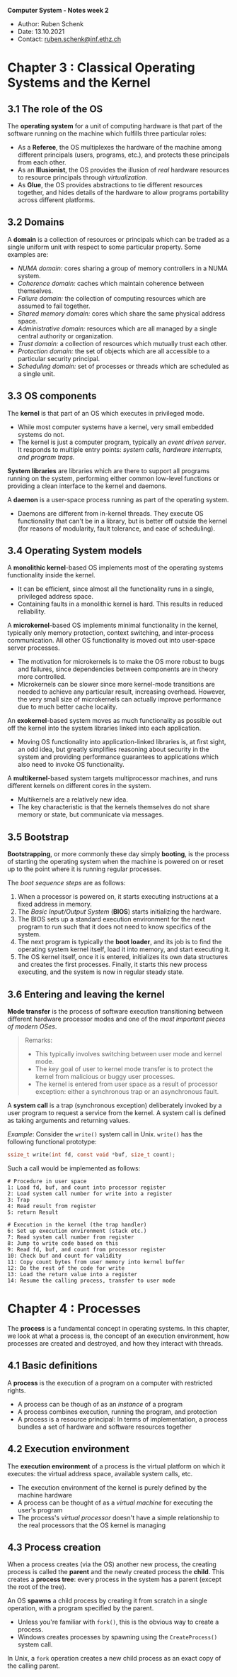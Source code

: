 **Computer System - Notes week 2**

- Author: Ruben Schenk
- Date: 13.10.2021
- Contact: ruben.schenk@inf.ethz.ch

# Chapter 3 : Classical Operating Systems and the Kernel

## 3.1 The role of the OS

The **operating system** for a unit of computing hardware is that part of the software running on the machine which fulfills three particular roles:

- As a **Referee**, the OS multiplexes the hardware of the machine among different principals (users, programs, etc.), and protects these principals from each other.
- As an **Illusionist**, the OS provides the illusion of *real* hardware resources to resource principals through *virtualization*.
- As **Glue**, the OS provides abstractions to tie different resources together, and hides details of the hardware to allow programs portability across different platforms.

## 3.2 Domains

A **domain** is a collection of resources or principals which can be traded as a single uniform unit with respect to some particular property. Some examples are:

- *NUMA domain:* cores sharing a group of memory controllers in a NUMA system.
- *Coherence domain:* caches which maintain coherence between themselves.
- *Failure domain:* the collection of computing resources which are assumed to fail together.
- *Shared memory domain:* cores which share the same physical address space.
- *Administrative domain:* resources which are all managed by a single central authority or organization.
- *Trust domain:* a collection of resources which mutually trust each other.
- *Protection domain:* the set of objects which are all accessible to a particular security principal.
- *Scheduling domain:* set of processes or threads which are scheduled as a single unit.

## 3.3 OS components

The **kernel** is that part of an OS which executes in privileged mode.

- While most computer systems have a kernel, very small embedded systems do not.
- The kernel is just a computer program, typically an *event driven server*. It responds to multiple entry points: *system calls, hardware interrupts, and program traps.*

**System libraries** are libraries which are there to support all programs running on the system, performing either common low-level functions or providing a clean interface to the kernel and daemons.

A **daemon** is a user-space process running as part of the operating system.

- Daemons are different from in-kernel threads. They execute OS functionality that can't be in a library, but is better off outside the kernel (for reasons of modularity, fault tolerance, and ease of scheduling).

## 3.4 Operating System models

A **monolithic kernel**-based OS implements most of the operating systems functionality inside the kernel.

- It can be efficient, since almost all the functionality runs in a single, privileged address space.
- Containing faults in a monolithic kernel is hard. This results in reduced reliability.

A **microkernel**-based OS implements minimal functionality in the kernel, typically only memory protection, context switching, and inter-process communication. All other OS functionality is moved out into user-space server processes.

- The motivation for microkernels is to make the OS more robust to bugs and failures, since dependencies between components are in theory more controlled.
- Microkernels can be slower since more kernel-mode transitions are needed to achieve any particular result, increasing overhead. However, the very small size of microkernels can actually improve performance due to much better cache locality.

An **exokernel**-based system moves as much functionality as possible out off the kernel into the system libraries linked into each application.

- Moving OS functionality into application-linked libraries is, at first sight, an odd idea, but greatly simplifies reasoning about security in the system and providing performance guarantees to applications which also need to invoke OS functionality.

A **multikernel**-based system targets multiprocessor machines, and runs different kernels on different cores in the system.

- Multikernels are a relatively new idea.
- The key characteristic is that the kernels themselves do not share memory or state, but communicate via messages.

## 3.5 Bootstrap

**Bootstrapping**, or more commonly these day simply **booting**, is the process of starting the operating system when the machine is powered on or reset up to the point where it is running regular processes.


The *boot sequence steps* are as follows:

1. When a processor is powered on, it starts executing instructions at a fixed address in memory.
2. The *Basic Input/Output System* (**BIOS**) starts initializing the hardware.
3. The BIOS sets up a standard execution environment for the next program to run such that it does not need to know specifics of the system.
4. The next program is typically the **boot loader**, and its job is to find the operating system kernel itself, load it into memory, and start executing it.
5. The OS kernel itself, once it is entered, initializes its own data structures and creates the first processes. Finally, it starts this new process executing, and the system is now in regular steady state.

## 3.6 Entering and leaving the kernel

**Mode transfer** is the process of software execution transitioning between different hardware processor modes and one of the *most important pieces of modern OSes*.

> Remarks:
> - This typically involves switching between user mode and kernel mode.
> - The key goal of user to kernel mode transfer is to protect the kernel from malicious or buggy user processes.
> - The kernel is entered from user space as a result of processor exception: either a synchronous trap or an asynchronous fault.

A **system call** is a trap (synchronous exception) deliberately invoked by a user program to request a service from the kernel. A system call is defined as taking arguments and returning values.

*Example*: Consider the `write()` system call in Unix. `write()` has the following functional prototype:

```c
ssize_t write(int fd, const void *buf, size_t count);
```

Such a call would be implemented as follows:

```algo
# Procedure in user space
1: Load fd, buf, and count into processor register
2: Load system call number for write into a register
3: Trap
4: Read result from register
5: return Result

# Execution in the kernel (the trap handler)
6: Set up execution environment (stack etc.)
7: Read system call number from register
8: Jump to write code based on this
9: Read fd, buf, and count from processor register
10: Check buf and count for validity
11: Copy count bytes from user memory into kernel buffer
12: Do the rest of the code for write
13: Load the return value into a register
14: Resume the calling process, transfer to user mode
```

# Chapter 4 : Processes

The **process** is a fundamental concept in operating systems. In this chapter, we look at what a process is, the concept of an execution environment, how processes are created and destroyed, and how they interact with threads.

## 4.1 Basic definitions

A **process** is the execution of a program on a computer with restricted rights.

- A process can be though of as an *instance* of a program
- A process combines execution, running the program, and protection
- A process is a resource principal: In terms of implementation, a process bundles a set of hardware and software resources together

## 4.2 Execution environment

The **execution environment** of a process is the virtual platform on which it executes: the virtual address space, available system calls, etc.

- The execution environment of the kernel is purely defined by the machine hardware
- A process can be thought of as a *virtual machine* for executing the user's program
- The process's *virtual processor* doesn't have a simple relationship to the real processors that the OS kernel is managing

## 4.3 Process creation

When a process creates (via the OS) another new process, the creating process is called the **parent** and the newly created process the **child**. This creates a **process tree**: every process in the system has a parent (except the root of the tree).

An OS **spawns** a child process by creating it from scratch in a single operation, with a program specified by the parent.

- Unless you're familiar with `fork()`, this is the obvious way to create a process.
- Windows creates processes by spawning using the `CreateProcess()` system call.

In Unix, a `fork` operation creates a new child process as an exact copy of the calling parent.
